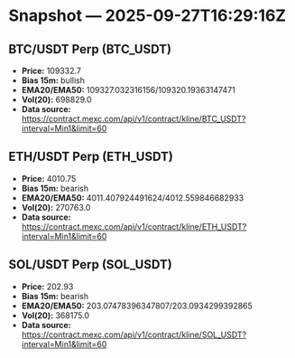# Snapshot — 2025-09-27T16:29:16Z

## BTC/USDT Perp (BTC_USDT)
- **Price:** 109332.7
- **Bias 15m:** bullish
- **EMA20/EMA50:** 109327.032316156/109320.19363147471
- **Vol(20):** 698829.0
- **Data source:** https://contract.mexc.com/api/v1/contract/kline/BTC_USDT?interval=Min1&limit=60

## ETH/USDT Perp (ETH_USDT)
- **Price:** 4010.75
- **Bias 15m:** bearish
- **EMA20/EMA50:** 4011.407924491624/4012.559846682933
- **Vol(20):** 270763.0
- **Data source:** https://contract.mexc.com/api/v1/contract/kline/ETH_USDT?interval=Min1&limit=60

## SOL/USDT Perp (SOL_USDT)
- **Price:** 202.93
- **Bias 15m:** bearish
- **EMA20/EMA50:** 203.07478396347807/203.0934299392865
- **Vol(20):** 368175.0
- **Data source:** https://contract.mexc.com/api/v1/contract/kline/SOL_USDT?interval=Min1&limit=60

